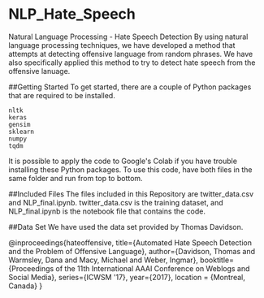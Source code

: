 # NLP_Hate_Speech
Natural Language Processing - Hate Speech Detection
By using natural language processing techniques, we have developed a method that attempts at detecting offensive 
language from random phrases. We have also specifically applied this method to try to detect hate speech from the offensive
lanuage.

##Getting Started
To get started, there are a couple of Python packages that are required to be installed.
```
nltk
keras
gensim
sklearn
numpy
tqdm
```
It is possible to apply the code to Google's Colab if you have trouble installing these Python packages.
To use this code, have both files in the same folder and run from top to bottom.

##Included Files
The files included in this Repository are twitter_data.csv and NLP_final.ipynb.
twitter_data.csv is the training dataset, and NLP_final.ipynb is the notebook file that contains the code.

##Data Set
We have used the data set provided by Thomas Davidson.

@inproceedings{hateoffensive, 
  title={Automated Hate Speech Detection and the Problem of Offensive Language}, 
  author={Davidson, Thomas and Warmsley, Dana and Macy, Michael and Weber, Ingmar}, 
  booktitle={Proceedings of the 11th International AAAI Conference on Weblogs and Social Media}, 
  series={ICWSM '17}, 
  year={2017}, 
  location = {Montreal, Canada} 
  }
